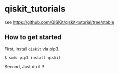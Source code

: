# qiskit_tutorials
see https://github.com/QISKit/qiskit-tutorial/tree/stable

## How to get started
First, install `qiskit` via pip3.
```
$ sudo pip3 install qiskit
```

Second, Just do it !!
